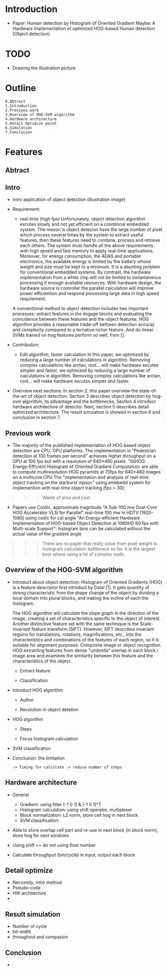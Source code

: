 <!---
/*******************************************************************************
// Project name   :
// File name      : paper_outline.md
// Created date   : Tuesday 07/11/17
// Author         : Huy Hung Ho
// Last modified  : Wed 12 Jul 2017 09:51:37 AM ICT
// Desc           :
*******************************************************************************/
-->
Introduction
============
- Paper: Human detection by Histogram of Oriented Gradient 
Maybe: A Hardware Implementation of optimized HOG-based Human detection
(Object detection)

TODO
====
- Drawing the illustration picture

Outline
=======
    0.Abtract
    1.Introduction
    2.Previous work
    3.Overview of HOG-SVM algorithm
    4.Hardware architecture
    5.Detail Optimize point
    6.Simulation
    7.Conclusion

Features
========

## Abtract

## Intro
-   Intro application of object detection (illustration image)
-   Requirement:
    +   real-time (high fps)
	 Unfortunately, object detection algorithm excutes slowly and not yet
	efficient on a conntional embedded system. The reason is object detecion
	have the large number of pixel which process several times by the system to
	extract useful features, then these features need to combine, process and
	retrieve each others.  The system must handle all the above requirements
	with high speed and fast memory to apply real-time applications. Moreover,
	for energy consumption, the ADAS and portable electronics, the available
	energy is limited by the battery whose weight and size must be kept to a
	minimum. It is a daunting problem for conventional embedded systems. By
	contrast, the hardware implementation from a white chip will not be
	limited to instantaneous processing if enough available resources. With
	hardware design, the hardware source is controller the parallel calculation
	will improve power efficiention and respond processing large data in high 
	speed requirement.

	 A conventional method to object detection includes two important processes:
	extract features in the imgage blocks and evaluating the coincidence
	between these features and the object features.
	HOG algorithm provides a reasonable trade-off bettwen detection accuray and
	complexity compared to a ternative richer feature. And do linear SVMs
	trained on hog features perform so well, from [].

-   Contribution:
    + Edit algorithm, faster calculation
	 In this paper, we optimized by reducing a large number of calculations in
	algorithm. Removing complex calculations like arctan, root... will make
	hardware excutes simpler and faster. we optimized  by reducing a large
	number of calculations in algorithm. Removing complex calculations like
	arctan, root... will make hardware excutes simpler and faster. 

- Overview next sections:
	 In section 2, this paper overview the state-of-the-art of object detection.
	Section 3 describes object detection by hog-svm algorithm, its advantage and
	the bottlenecks. Section 4 introduct hardware architecture of detector.
	Next, section 5 describes detail optimized architecture.
	The result simulation is showed in section 6 and conclusion in section 7.

## Previous work
-   The majority of the published implementation of HOG based object detection are CPU, GPU platforms.
	 The implementation in "Pedestrian detection at 100 frames per second" 
	achieves higher throughput on a GPU at 100 fps but with a resolution of 640×480 pixels.
	 "libHOG: Energy-Efficient Histogram of Oriented Gradient Computation: are
	able to compute multiresolution HOG pyramids at 70fps for 640×480 images on
	a multicore CPU
	 The "implementation and analysis of real-time object tracking on the
	starburst mpsoc" using embbedd system for implemention with real-time
	object tracking (fps > 30);
> > > Waste of area and cost
	
-   Papers use Cordic, approximate magnitude
	"A Sub-100 mw Dual-Core HOG Accelerator VLSI for
	Parallel" real-time 100 mw in HDTV (1920-1080) using codic for cal angle
	"An Energy-efficient Hardware Implementation of HOG-based
	Object Detection at 1080HD 60 fps with Multi-scale Support": histogram bins
	can be calculated without the actual value of the gradient angle

> > > There are no paper that really solve from pixel weight to histogram calculation bottleneck so far.
	It is the largest knot where using a lot of complex math.

## Overview of the HOG-SVM algorithm
-   Introduct about object detection:
	 Histogram of Oriented Gradients (HOG) is a feature descriptor first
	introduct by Dalal [1]. It gets quantity of strong characteristic from the
	shape change of the object by dividing a local domain into plural blocks,
	and making the incline of each the histogram.

	 The HOG algorithm will calculate the slope graph in the direction of the image,
	creating a set of characteristics specific to the object of interest.
	Another distinctive feature set with the same technique is the Scale-invariant feature transform (SIFT).
	However, SIFT describes invariant regions for translations, rotations,
	magnifications, etc., into the characteristics and combinations of the
	features of each region, so it is suitable for alignment purposes. Composite
	image or object recognition. HOG extracting features from dense "umbrella"
	overlap in each block / image area and examines the similarity between this
	feature and the characteristics of the object.

    +   Extract feature
	

    +   Classification

-   Introduct HOG algorithm

    +   Author

    +   Revolution in object detetion

-   HOG algorithm

    +   Steps

    +   Focus histogram calculation

-   SVM classification

-   Conclusion: the limitation

        -> Timing for calculate -> reduce number of steps


## Hardware architecture

-   General
    +   Gradient: using filter [-1 0 1] & [-1 0 1]^T
    +   Histogram calculation: using shift operator, multiplexer
    +   Block normalization: L2 norm, store cell hog in next block
    +   SVM classification: 

-   Able to store overlap cell part and re-use in next block (in block norm),
    store hog for next windows

-   Using shift >> do not using float number

-   Calculate *throughput* (bin/cycle) in input, output each block

## Detail optimize
-   Neccesity, intro method
-   Pseudo-code
-   HW architecture
-   

## Result simulation
-   Number of cycle
-   bit-width
-   throughout and compasion

## Conclusion
-   
